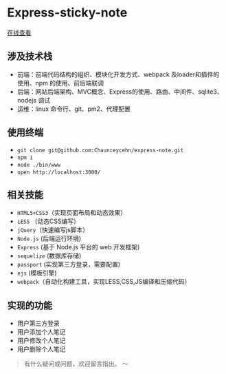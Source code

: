# Express-sticky-note

[在线查看](http://note.chaunceychen.cn)

## 涉及技术栈
- 前端：前端代码结构的组织、模块化开发方式、webpack 及loader和插件的使用、npm 的使用、前后端联调
- 后端：网站后端架构、MVC概念、Express的使用、路由、中间件、sqlite3、nodejs 调试
- 运维：linux 命令行、git、pm2、代理配置

## 使用终端
- `git clone git@github.com:Chaunceycehn/express-note.git`
- `npm i`
- `node ./bin/www`
- `open http://localhost:3000/`

## 相关技能
- `HTML5+CSS3`（实现页面布局和动态效果）
- `LESS` （动态CSS编写）
- `jQuery`（快速编写js脚本）
- `Node.js` (后端运行环境)
- `Express` (基于 Node.js 平台的 web 开发框架)
- `sequelize` (数据库存储)
- `passport` (实现第三方登录，需要配置)
- `ejs` (模板引擎)
- `webpack`（自动化构建工具，实现LESS,CSS,JS编译和压缩代码）

## 实现的功能
- 用户第三方登录
- 用户添加个人笔记
- 用户修改个人笔记
- 用户删除个人笔记

> 有什么疑问或问题，欢迎留言指出。
～
